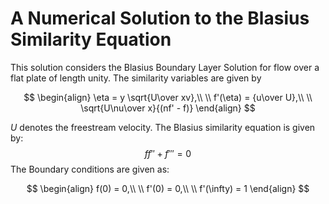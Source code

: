 # A Numerical Solution to the Blasius Similarity Equation

This solution considers the Blasius Boundary Layer Solution for flow over a flat plate of length unity.
The similarity variables are given by

$$
\begin{align}
    \eta = y \sqrt{U\over xv},\\
    \\
    f'(\eta) = {u\over U},\\
    \\
    \sqrt{U\nu\over x}{(nf' - f)}
\end{align}
$$

$U$ denotes the freestream velocity.
The Blasius similarity equation is given by:
$$ff'' + f''' = 0$$
The Boundary conditions are given as:

$$
\begin{align}
    f(0) = 0,\\
    \\
    f'(0) = 0,\\
    \\
    f'(\infty) = 1
\end{align}
$$
